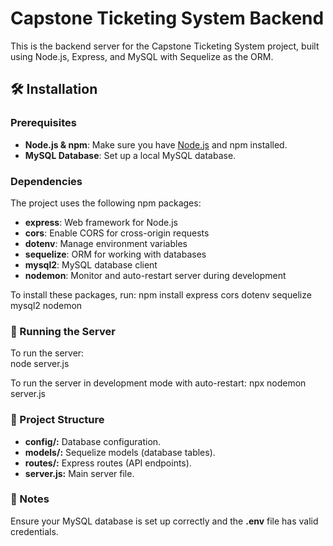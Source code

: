 # Capstone Ticketing System Backend

This is the backend server for the Capstone Ticketing System project, built using Node.js, Express, and MySQL with Sequelize as the ORM.

## 🛠️ Installation

### Prerequisites

- **Node.js & npm**: Make sure you have [Node.js](https://nodejs.org/) and npm installed.
- **MySQL Database**: Set up a local MySQL database.

### Dependencies

The project uses the following npm packages:

- **express**: Web framework for Node.js
- **cors**: Enable CORS for cross-origin requests
- **dotenv**: Manage environment variables
- **sequelize**: ORM for working with databases
- **mysql2**: MySQL database client
- **nodemon**: Monitor and auto-restart server during development

To install these packages, run:
npm install express cors dotenv sequelize mysql2 nodemon

### 🚀 Running the Server

To run the server:  
node server.js

To run the server in development mode with auto-restart:
npx nodemon server.js

### 📁 Project Structure

- **config/:** Database configuration.
- **models/:** Sequelize models (database tables).
- **routes/:** Express routes (API endpoints).
- **server.js:** Main server file.

### 📝 Notes

Ensure your MySQL database is set up correctly and the **.env** file has valid credentials.
